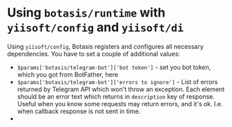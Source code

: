 # Using `botasis/runtime` with `yiisoft/config` and `yiisoft/di`

Using `yiisoft/config`, Botasis registers and configures all necessary dependencies. You have to set a couple of additional values:
- `$params['botasis/telegram-bot']['bot token']` - set you bot token, which you got from BotFather, here
- `$params['botasis/telegram-bot']['errors to ignore']` - List of errors returned by Telegram API which won't throw an exception.
    Each element should be an error text which returns in `description` key of response.  
    Useful when you know some requests may return errors, and it's ok. I.e. when callback response is not sent in time.
- 
